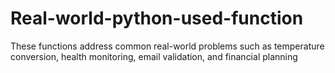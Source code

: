 # Real-world-python-used-function
These functions address common real-world problems such as temperature conversion, health monitoring, email validation, and financial planning
